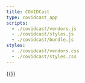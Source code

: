 ```yaml
---
title: COVIDCast
type: covidcast_app
scripts:
  - ./covidcast/vendors.js
  - ./covidcast/styles.js
  - ./covidcast/bundle.js
styles:
  - ./covidcast/vendors.css
  - ./covidcast/styles.css
---
```


{{<covidcast >}}